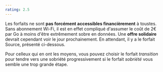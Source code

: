 ```yaml
---
rating: 2.5
---
```


Les forfaits ne sont **pas forcément accessibles financièrement** à toustes. Sans abonnement Wi-Fi, il est en effet compliqué d'assumer le coût de 2€ par Go à moins d'être extrêmement sobre en données. Une **offre solidaire** devrait cependant voir le jour prochainement. En attendant, il y a le forfait Source, présenté ci-dessous.

Pour celleux qui en ont les moyens, vous pouvez choisir le forfait _transition_ pour tendre vers une sobriété progressivement si le forfait _sobriété_ vous semble une trop grande étape.
